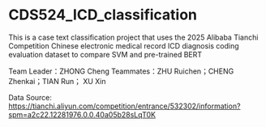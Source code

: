 # CDS524_ICD_classification

This is a case text classification project that uses the 2025 Alibaba Tianchi Competition Chinese electronic medical record ICD diagnosis coding evaluation dataset to compare SVM and pre-trained BERT

Team Leader：ZHONG Cheng
Teammates：ZHU Ruichen；CHENG Zhenkai；TIAN Run； XU Xin

Data Source: https://tianchi.aliyun.com/competition/entrance/532302/information?spm=a2c22.12281976.0.0.40a05b28sLqT0K
